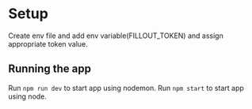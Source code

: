 # Setup

Create env file and add env variable(FILLOUT_TOKEN) and assign appropriate token value.

## Running the app

Run `npm run dev` to start app using nodemon.
Run `npm start` to start app using node.